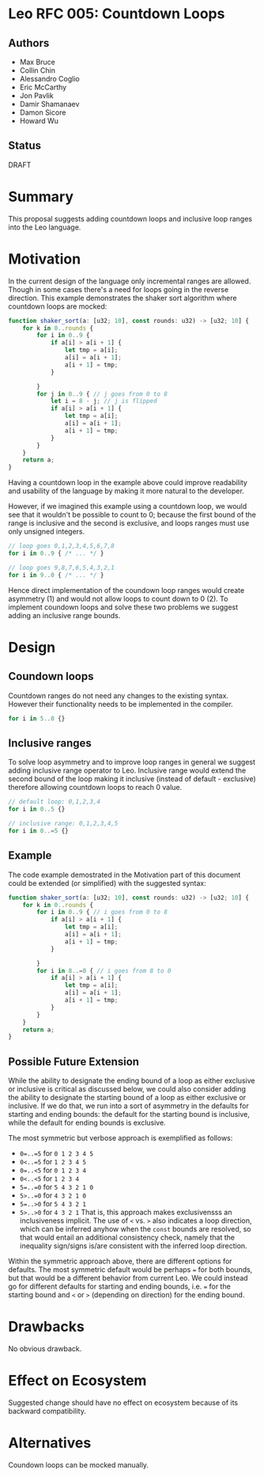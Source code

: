 # Leo RFC 005: Countdown Loops

## Authors

- Max Bruce
- Collin Chin
- Alessandro Coglio
- Eric McCarthy
- Jon Pavlik
- Damir Shamanaev
- Damon Sicore
- Howard Wu

## Status

DRAFT

# Summary

This proposal suggests adding countdown loops and inclusive loop ranges into the Leo language.

# Motivation

In the current design of the language only incremental ranges are allowed. Though
in some cases there's a need for loops going in the reverse direction. This example
demonstrates the shaker sort algorithm where countdown loops are mocked:

```ts
function shaker_sort(a: [u32; 10], const rounds: u32) -> [u32; 10] {
    for k in 0..rounds {
        for i in 0..9 {
            if a[i] > a[i + 1] {
                let tmp = a[i];
                a[i] = a[i + 1];
                a[i + 1] = tmp;
            }

        }
        for j in 0..9 { // j goes from 0 to 8
            let i = 8 - j; // j is flipped
            if a[i] > a[i + 1] {
                let tmp = a[i];
                a[i] = a[i + 1];
                a[i + 1] = tmp;
            }
        }
    }
    return a;
}
```

Having a countdown loop in the example above could improve readability and 
usability of the language by making it more natural to the developer.

However, if we imagined this example using a countdown loop, we would see that 
it wouldn't be possible to count to 0; because the first bound of the range is
inclusive and the second is exclusive, and loops ranges must use only unsigned integers.

```ts
// loop goes 0,1,2,3,4,5,6,7,8
for i in 0..9 { /* ... */ }

// loop goes 9,8,7,6,5,4,3,2,1 
for i in 9..0 { /* ... */ }
```

Hence direct implementation of the coundown loop ranges would create asymmetry (1)
and would not allow loops to count down to 0 (2). To implement coundown loops and 
solve these two problems we suggest adding an inclusive range bounds.

# Design

## Coundown loops

Countdown ranges do not need any changes to the existing syntax. However their 
functionality needs to be implemented in the compiler.

```ts
for i in 5..0 {}
```

## Inclusive ranges

To solve loop asymmetry and to improve loop ranges in general we suggest adding 
inclusive range operator to Leo. Inclusive range would extend the second bound 
of the loop making it inclusive (instead of default - exclusive) 
therefore allowing countdown loops to reach 0 value.

```ts
// default loop: 0,1,2,3,4
for i in 0..5 {}

// inclusive range: 0,1,2,3,4,5
for i in 0..=5 {}
```

## Example

The code example demostrated in the Motivation part of this document 
could be extended (or simplified) with the suggested syntax:

```ts
function shaker_sort(a: [u32; 10], const rounds: u32) -> [u32; 10] {
    for k in 0..rounds {
        for i in 0..9 { // i goes from 0 to 8
            if a[i] > a[i + 1] {
                let tmp = a[i];
                a[i] = a[i + 1];
                a[i + 1] = tmp;
            }

        }
        for i in 8..=0 { // i goes from 8 to 0
            if a[i] > a[i + 1] {
                let tmp = a[i];
                a[i] = a[i + 1];
                a[i + 1] = tmp;
            }
        }
    }
    return a;
}
```

## Possible Future Extension

While the ability to designate the ending bound of a loop as either exclusive or inclusive is critical as discussed below,
we could also consider adding the ability to designate the starting bound of a loop as either exclusive or inclusive.
If we do that, we run into a sort of asymmetry in the defaults for starting and ending bounds:
the default for the starting bound is inclusive, while the default for ending bounds is exclusive.

The most symmetric but verbose approach is exemplified as follows:
* `0=..=5` for `0 1 2 3 4 5`
* `0<..=5` for `1 2 3 4 5`
* `0=..<5` for `0 1 2 3 4`
* `0<..<5` for `1 2 3 4`
* `5=..=0` for `5 4 3 2 1 0`
* `5>..=0` for `4 3 2 1 0`
* `5=..>0` for `5 4 3 2 1`
* `5>..>0` for `4 3 2 1`
That is, this approach makes exclusivensss an inclusiveness implicit.
The use of `<` vs. `>` also indicates a loop direction, which can be inferred anyhow when the `const` bounds are resolved,
so that would entail an additional consistency check,
namely that the inequality sign/signs is/are consistent with the inferred loop direction.

Within the symmetric approach above, there are different options for defaults.
The most symmetric default would be perhaps `=` for both bounds,
but that would be a different behavior from current Leo.
We could instead go for different defaults for starting and ending bounds,
i.e. `=` for the starting bound and `<` or `>` (depending on direction) for the ending bound.

# Drawbacks

No obvious drawback.

# Effect on Ecosystem

Suggested change should have no effect on ecosystem because of its backward compatibility.

# Alternatives

Coundown loops can be mocked manually. 

